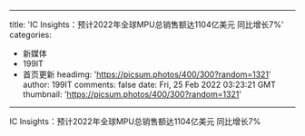 
---
title: 'IC Insights：预计2022年全球MPU总销售额达1104亿美元 同比增长7%'
categories: 
 - 新媒体
 - 199IT
 - 首页更新
headimg: 'https://picsum.photos/400/300?random=1321'
author: 199IT
comments: false
date: Fri, 25 Feb 2022 03:23:21 GMT
thumbnail: 'https://picsum.photos/400/300?random=1321'
---

<div>   
IC Insights：预计2022年全球MPU总销售额达1104亿美元 同比增长7%  
</div>
            